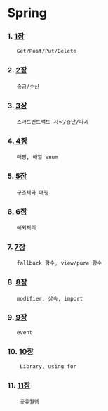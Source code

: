 # Spring

### 1. [1장](https://github.com/kps990515/Solidity/tree/master/1장)
       Get/Post/Put/Delete

### 2. [2장](https://github.com/kps990515/Solidity/tree/master/2장)
       송금/수신

### 3. [3장](https://github.com/kps990515/Solidity/tree/master/3장)
       스마트컨트랙트 시작/중단/파괴

### 4. [4장](https://github.com/kps990515/Solidity/tree/master/4장)
       매핑, 배열 enum

### 5. [5장](https://github.com/kps990515/Solidity/tree/master/5장)
       구조체와 매핑

### 6. [6장](https://github.com/kps990515/Solidity/tree/master/6장)
       예외처리

### 7. [7장](https://github.com/kps990515/Solidity/tree/master/7장)
       fallback 함수, view/pure 함수

### 8. [8장](https://github.com/kps990515/Solidity/tree/master/8장)
       modifier, 상속, import

### 9. [9장](https://github.com/kps990515/Solidity/tree/master/9장)
       event

### 10. [10장](https://github.com/kps990515/Solidity/tree/master/10장)
        Library, using for

### 11. [11장](https://github.com/kps990515/Solidity/tree/master/11장)
        공유월렛